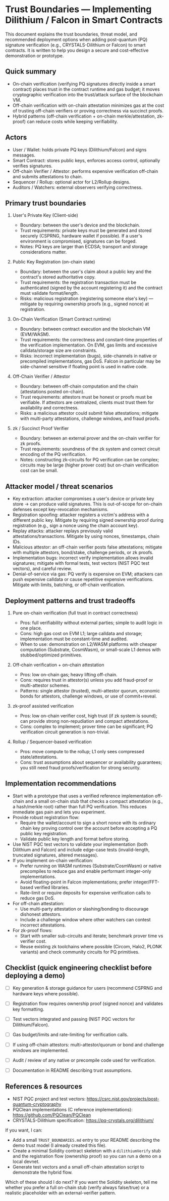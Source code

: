 # Trust Boundaries — Implementing Dilithium / Falcon in Smart Contracts

This document explains the trust boundaries, threat model, and recommended deployment options when adding post-quantum (PQ) signature verification (e.g., CRYSTALS-Dilithium or Falcon) to smart contracts. It is written to help you design a secure and cost-effective demonstration or prototype.

## Quick summary
- On-chain verification (verifying PQ signatures directly inside a smart contract) places trust in the contract runtime and gas budget; it moves cryptographic verification into the trust/attack surface of the blockchain VM.
- Off-chain verification with on-chain attestation minimizes gas at the cost of trusting off-chain verifiers or proving correctness via succinct proofs.
- Hybrid patterns (off-chain verification + on-chain merkle/attestation, zk-proof) can reduce costs while keeping verifiability.

## Actors
- User / Wallet: holds private PQ keys (Dilithium/Falcon) and signs messages.
- Smart Contract: stores public keys, enforces access control, optionally verifies signatures.
- Off-chain Verifier / Attestor: performs expensive verification off-chain and submits attestations to chain.
- Sequencer / Rollup: optional actor for L2/Rollup designs.
- Auditors / Watchers: external observers verifying correctness.

## Primary trust boundaries

1. User's Private Key (Client-side)
   - Boundary: between the user's device and the blockchain.
   - Trust requirements: private keys must be generated and stored securely (CSPRNG, hardware wallet if possible). If a user's environment is compromised, signatures can be forged.
   - Notes: PQ keys are larger than ECDSA; transport and storage considerations matter.

2. Public Key Registration (on-chain state)
   - Boundary: between the user's claim about a public key and the contract's stored authoritative copy.
   - Trust requirements: the registration transaction must be authenticated (signed by the account registering it) and the contract must validate format/length.
   - Risks: malicious registration (registering someone else's key) — mitigate by requiring ownership proofs (e.g., signed nonce) at registration.

3. On-Chain Verification (Smart Contract runtime)
   - Boundary: between contract execution and the blockchain VM (EVM/WASM).
   - Trust requirements: the correctness and constant-time properties of the verification implementation. On EVM, gas limits and excessive calldata/storage size are constraints.
   - Risks: incorrect implementation (bugs), side-channels in native or precompiled implementations, gas DoS. Falcon in particular may be side-channel sensitive if floating point is used in native code.

4. Off-Chain Verifier / Attestor
   - Boundary: between off-chain computation and the chain (attestations posted on-chain).
   - Trust requirements: attestors must be honest or proofs must be verifiable. If attestors are centralized, clients must trust them for availability and correctness.
   - Risks: a malicious attestor could submit false attestations; mitigate with multi-party attestations, challenge windows, and fraud proofs.

5. zk / Succinct Proof Verifier
   - Boundary: between an external prover and the on-chain verifier for zk proofs.
   - Trust requirements: soundness of the zk system and correct circuit encoding of the PQ verification.
   - Notes: constructing zk-circuits for PQ verification can be complex; circuits may be large (higher prover cost) but on-chain verification cost can be small.


## Attacker model / threat scenarios
- Key extraction: attacker compromises a user's device or private key store → can produce valid signatures. This is out-of-scope for on-chain defenses except key-revocation mechanisms.
- Registration spoofing: attacker registers a victim's address with a different public key. Mitigate by requiring signed ownership proof during registration (e.g., sign a nonce using the chain account key).
- Replay attacks: attacker replays previously valid attestations/transactions. Mitigate by using nonces, timestamps, chain IDs.
- Malicious attestor: an off-chain verifier posts false attestations; mitigate with multiple attestors, bond/stake, challenge periods, or zk proofs.
- Implementation bugs: incorrect verify implementation allows invalid signatures; mitigate with formal tests, test vectors (NIST PQC test vectors), and careful review.
- Denial-of-service via gas: PQ verify is expensive on EVM; attackers can push expensive calldata or cause repetitive expensive verifications. Mitigate with limits, batching, or off-chain verification.


## Deployment patterns and trust tradeoffs

1. Pure on-chain verification (full trust in contract correctness)
   - Pros: full verifiability without external parties; simple to audit logic in one place.
   - Cons: high gas cost on EVM L1; large calldata and storage; implementation must be constant-time and audited.
   - When to use: demonstration on L2/WASM platforms with cheaper computation (Substrate, CosmWasm), or small-scale L1 demos with stubbed/optimized primitives.

2. Off-chain verification + on-chain attestation
   - Pros: low on-chain gas; heavy lifting off-chain.
   - Cons: requires trust in attestor(s) unless you add fraud-proof or multi-attestor schemes.
   - Patterns: single attestor (trusted), multi-attestor quorum, economic bonds for attestors, challenge windows, or use of commit+reveal.

3. zk-proof assisted verification
   - Pros: low on-chain verifier cost, high trust (if zk system is sound); can provide strong non-repudiation and compact attestations.
   - Cons: complex to implement; prover time can be significant; PQ verification circuit generation is non-trivial.

4. Rollup / Sequencer-based verification
   - Pros: move compute to the rollup; L1 only sees compressed state/attestations.
   - Cons: trust assumptions about sequencer or availability guarantees; you still need fraud proofs/verification for strong security.


## Implementation recommendations

- Start with a prototype that uses a verified reference implementation off-chain and a small on-chain stub that checks a compact attestation (e.g., a hash/merkle root) rather than full PQ verification. This reduces immediate gas pain and lets you experiment.
- Provide robust registration flow:
  - Require the wallet/account to sign a short nonce with its ordinary chain key proving control over the account before accepting a PQ public key registration.
  - Validate public key length and format before storing.
- Use NIST PQC test vectors to validate your implementation (both Dilithium and Falcon) and include edge-case tests (invalid-length, truncated signatures, altered messages).
- If you implement on-chain verification:
  - Prefer running on WASM runtimes (Substrate/CosmWasm) or native precompiles to reduce gas and enable performant integer-only implementations.
  - Avoid floating-point in Falcon implementations; prefer integer/FFT-based verified libraries.
  - Rate-limit or require deposits for expensive verification calls to reduce gas DoS.
- For off-chain attestation:
  - Use multi-party attestation or slashing/bonding to discourage dishonest attestors.
  - Include a challenge window where other watchers can contest incorrect attestations.
- For zk-proof flows:
  - Start with smaller sub-circuits and iterate; benchmark prover time vs verifier cost.
  - Reuse existing zk toolchains where possible (Circom, Halo2, PLONK variants) and check community circuits for PQ primitives.


## Checklist (quick engineering checklist before deploying a demo)
- [ ] Key generation & storage guidance for users (recommend CSPRNG and hardware keys where possible).
- [ ] Registration flow requires ownership proof (signed nonce) and validates key formatting.
- [ ] Test vectors integrated and passing (NIST PQC vectors for Dilithium/Falcon).
- [ ] Gas budget/limits and rate-limiting for verification calls.
- [ ] If using off-chain attestors: multi-attestor/quorum or bond and challenge windows are implemented.
- [ ] Audit / review of any native or precompile code used for verification.
- [ ] Documentation in README describing trust assumptions.


## References & resources
- NIST PQC project and test vectors: https://csrc.nist.gov/projects/post-quantum-cryptography
- PQClean implementations (C reference implementations): https://github.com/PQClean/PQClean
- CRYSTALS-Dilithium specification: https://pq-crystals.org/dilithium/


If you want, I can:
- Add a small `TRUST_BOUNDARIES.md` entry to your README describing the demo trust model (I already created this file).
- Create a minimal Solidity contract skeleton with a `dilithiumVerify` stub and the registration flow (ownership proof) so you can run a demo on a local devnet.
- Generate test vectors and a small off-chain attestation script to demonstrate the hybrid flow.

Which of these should I do next? If you want the Solidity skeleton, tell me whether you prefer a full on-chain stub (verify always false/true) or a realistic placeholder with an external-verifier pattern.
